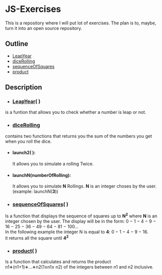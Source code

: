# JS-Exercises
This is a repository where I will put lot of exercises. The plan is to, maybe, turn it into an open source repository.

## Outline

- [LeapYear](./js/leapYear.js)
- [diceRolling](./js/diceRolling.js)
- [sequenceOfSquares](./js/sequenceOfSquares.js)
- [product](./js/product.js)

## Description
- ### [LeapYear](./js/leapYear.js)( )
is a funtion that allows you to check whether a number is leap or not.
- ### [diceRolling](./js/diceRolling.js) 
contains two functions that returns you the sum of the numbers you get when you roll the dice.

- #### **launch2( )**: 
    It allows you to simulate a rolling Twice.
- #### **launchN(numberOfRolling)**: 
    It allows you to simulate **N** Rollings. **N** is an integer choses by the user. (example: launchN(**3**))

- ### [sequenceOfSquares](./js/sequenceOfSquares.js)( )
Is a function that displays the sequence of squares up to **N<sup>2</sup>** where **N** is an integer chosen by the user. The display will be in the form: 0 − 1 − 4 − 9 − 16 − 25 − 36 − 49 − 64 − 81 − 100...<br>
In the following example the integer N is equal to **4**: 0 − 1 − 4 − 9 − 16.
<br>
it returns all the square until **4<sup>2</sup>**

- ### [product](./js/product.js)( )
Is a function that calculates and returns the product n1∗(n1+1)∗...∗n2(1≤n1≤ n2) of the integers between n1 and n2 inclusive.